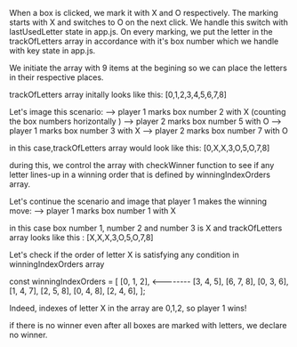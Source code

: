 When a box is clicked, we mark it with X and O respectively. The marking starts with X
and switches to O on the next click. We handle this switch with lastUsedLetter
state in app.js. On every marking, we put the letter in the trackOfLetters array in accordance with it's box number which we handle with key state in app.js.

We initiate the array with 9 items at the begining so we can place the letters in
their respective places.

trackOfLetters array initally looks like this: [0,1,2,3,4,5,6,7,8]

Let's image this scenario:
--> player 1 marks box number 2 with X (counting the box numbers horizontally )
--> player 2 marks box number 5 with O
--> player 1 marks box number 3 with X
--> player 2 marks box number 7 with O

in this case,trackOfLetters array would look like this: [0,X,X,3,O,5,O,7,8]

during this, we control the array with checkWinner function to see if any letter
lines-up in a winning order that is defined by winningIndexOrders array.

Let's continue the scenario and image that player 1 makes the winning move:
--> player 1 marks box number 1 with X

in this case box number 1, number 2 and number 3 is X and trackOfLetters array looks like this : [X,X,X,3,O,5,O,7,8]

Let's check if the order of letter X is satisfying any condition in winningIndexOrders
array

const winningIndexOrders = [
[0, 1, 2], <--------
[3, 4, 5],
[6, 7, 8],
[0, 3, 6],
[1, 4, 7],
[2, 5, 8],
[0, 4, 8],
[2, 4, 6],
];

Indeed, indexes of letter X in the array are 0,1,2, so player 1 wins!

if there is no winner even after all boxes are marked with letters, we declare no winner.
